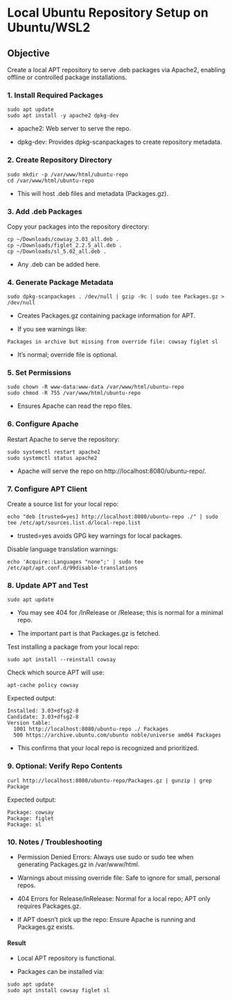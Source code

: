 # Local Ubuntu Repository Setup on Ubuntu/WSL2
## Objective

Create a local APT repository to serve .deb packages via Apache2, enabling offline or controlled package installations.

### 1. Install Required Packages

```
sudo apt update
sudo apt install -y apache2 dpkg-dev
```

- apache2: Web server to serve the repo.

- dpkg-dev: Provides dpkg-scanpackages to create repository metadata.

### 2. Create Repository Directory

```
sudo mkdir -p /var/www/html/ubuntu-repo
cd /var/www/html/ubuntu-repo
```

- This will host .deb files and metadata (Packages.gz).

### 3. Add .deb Packages

Copy your packages into the repository directory:

```
cp ~/Downloads/cowsay_3.03_all.deb .
cp ~/Downloads/figlet_2.2.5_all.deb .
cp ~/Downloads/sl_5.02_all.deb .
```

- Any .deb can be added here.

### 4. Generate Package Metadata

```
sudo dpkg-scanpackages . /dev/null | gzip -9c | sudo tee Packages.gz > /dev/null
```

- Creates Packages.gz containing package information for APT.

- If you see warnings like:

```
Packages in archive but missing from override file: cowsay figlet sl
```

- It’s normal; override file is optional.

### 5. Set Permissions

```
sudo chown -R www-data:www-data /var/www/html/ubuntu-repo
sudo chmod -R 755 /var/www/html/ubuntu-repo
```

- Ensures Apache can read the repo files.

### 6. Configure Apache

Restart Apache to serve the repository:

```
sudo systemctl restart apache2
sudo systemctl status apache2
```

- Apache will serve the repo on http://localhost:8080/ubuntu-repo/.

### 7. Configure APT Client

Create a source list for your local repo:

```
echo "deb [trusted=yes] http://localhost:8080/ubuntu-repo ./" | sudo tee /etc/apt/sources.list.d/local-repo.list
```

- trusted=yes avoids GPG key warnings for local packages.

Disable language translation warnings:

```
echo 'Acquire::Languages "none";' | sudo tee /etc/apt/apt.conf.d/99disable-translations
```

### 8. Update APT and Test

```
sudo apt update
```

- You may see 404 for /InRelease or /Release; this is normal for a minimal repo.

- The important part is that Packages.gz is fetched.

Test installing a package from your local repo:

```
sudo apt install --reinstall cowsay
```

Check which source APT will use:

```
apt-cache policy cowsay
```

Expected output:

```
Installed: 3.03+dfsg2-8
Candidate: 3.03+dfsg2-8
Version table:
  1001 http://localhost:8080/ubuntu-repo ./ Packages
  500 https://archive.ubuntu.com/ubuntu noble/universe amd64 Packages
```

- This confirms that your local repo is recognized and prioritized.

### 9. Optional: Verify Repo Contents

```
curl http://localhost:8080/ubuntu-repo/Packages.gz | gunzip | grep Package
```

Expected output:

```
Package: cowsay
Package: figlet
Package: sl
```

### 10. Notes / Troubleshooting

- Permission Denied Errors: Always use sudo or sudo tee when generating Packages.gz in /var/www/html.

- Warnings about missing override file: Safe to ignore for small, personal repos.

- 404 Errors for Release/InRelease: Normal for a local repo; APT only requires Packages.gz.

- If APT doesn’t pick up the repo: Ensure Apache is running and Packages.gz exists.

#### Result

- Local APT repository is functional.

- Packages can be installed via:

```
sudo apt update
sudo apt install cowsay figlet sl
```
